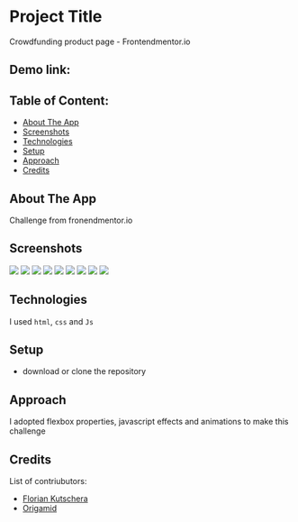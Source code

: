 # Project Title

Crowdfunding product page - Frontendmentor.io

## Demo link:

## Table of Content:

- [About The App](#about-the-app)
- [Screenshots](#screenshots)
- [Technologies](#technologies)
- [Setup](#setup)
- [Approach](#approach)
- [Credits](#credits)

## About The App

Challenge from fronendmentor.io

## Screenshots

![](<https://raw.githubusercontent.com/lc-dev90/Frontend-Mentor/master/crowdfunding-product-page-main/ss/Captura%20de%20tela%20de%202021-05-31%2009-19-59%20(c%C3%B3pia).png>)
![](https://raw.githubusercontent.com/lc-dev90/Frontend-Mentor/master/crowdfunding-product-page-main/ss/Captura%20de%20tela%20de%202021-05-31%2009-20-02.png)
![](https://raw.githubusercontent.com/lc-dev90/Frontend-Mentor/master/crowdfunding-product-page-main/ss/Captura%20de%20tela%20de%202021-05-31%2009-20-04.png)
![](https://raw.githubusercontent.com/lc-dev90/Frontend-Mentor/master/crowdfunding-product-page-main/ss/Captura%20de%20tela%20de%202021-05-31%2009-20-10.png)
![](https://raw.githubusercontent.com/lc-dev90/Frontend-Mentor/master/crowdfunding-product-page-main/ss/Captura%20de%20tela%20de%202021-05-31%2009-20-14.png)
![](https://raw.githubusercontent.com/lc-dev90/Frontend-Mentor/master/crowdfunding-product-page-main/ss/Captura%20de%20tela%20de%202021-05-31%2009-20-21.png)
![](https://raw.githubusercontent.com/lc-dev90/Frontend-Mentor/master/crowdfunding-product-page-main/ss/Captura%20de%20tela%20de%202021-05-31%2009-21-11.png)
![](https://raw.githubusercontent.com/lc-dev90/Frontend-Mentor/master/crowdfunding-product-page-main/ss/Captura%20de%20tela%20de%202021-05-31%2009-21-15.png)
![](https://raw.githubusercontent.com/lc-dev90/Frontend-Mentor/master/crowdfunding-product-page-main/ss/Captura%20de%20tela%20de%202021-05-31%2009-21-32.png)

## Technologies

I used `html`, `css` and `Js`

## Setup

- download or clone the repository

## Approach

I adopted flexbox properties, javascript effects and animations to make this challenge

## Credits

List of contriubutors:

- [Florian Kutschera](https://medium.com/@Florian/freebie-google-material-design-shadow-helper-2a0501295a2d#.wyvbmcq10)
- [Origamid](https://www.origamid.com/projetos/css-grid-layout-guia-completo/)

